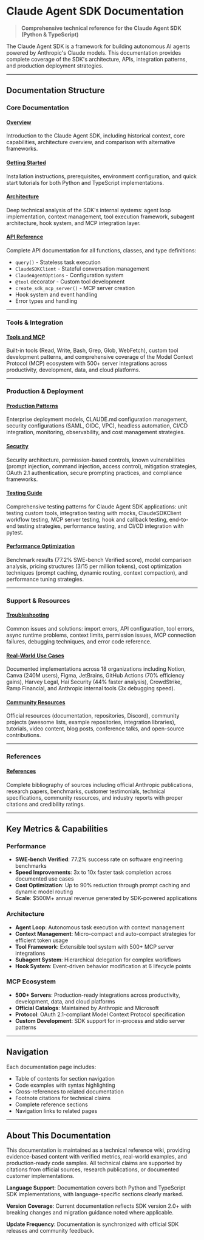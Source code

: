 # Claude Agent SDK Documentation

> **Comprehensive technical reference for the Claude Agent SDK (Python & TypeScript)**

The Claude Agent SDK is a framework for building autonomous AI agents powered by Anthropic's Claude models. This documentation provides complete coverage of the SDK's architecture, APIs, integration patterns, and production deployment strategies.

---

## Documentation Structure

### Core Documentation

#### [Overview](overview.md)
Introduction to the Claude Agent SDK, including historical context, core capabilities, architecture overview, and comparison with alternative frameworks.

#### [Getting Started](getting-started.md)
Installation instructions, prerequisites, environment configuration, and quick start tutorials for both Python and TypeScript implementations.

#### [Architecture](architecture.md)
Deep technical analysis of the SDK's internal systems: agent loop implementation, context management, tool execution framework, subagent architecture, hook system, and MCP integration layer.

#### [API Reference](api-reference.md)
Complete API documentation for all functions, classes, and type definitions:
- `query()` - Stateless task execution
- `ClaudeSDKClient` - Stateful conversation management
- `ClaudeAgentOptions` - Configuration system
- `@tool` decorator - Custom tool development
- `create_sdk_mcp_server()` - MCP server creation
- Hook system and event handling
- Error types and handling

---

### Tools & Integration

#### [Tools and MCP](tools-and-mcp.md)
Built-in tools (Read, Write, Bash, Grep, Glob, WebFetch), custom tool development patterns, and comprehensive coverage of the Model Context Protocol (MCP) ecosystem with 500+ server integrations across productivity, development, data, and cloud platforms.

---

### Production & Deployment

#### [Production Patterns](production-patterns.md)
Enterprise deployment models, CLAUDE.md configuration management, security configurations (SAML, OIDC, VPC), headless automation, CI/CD integration, monitoring, observability, and cost management strategies.

#### [Security](security.md)
Security architecture, permission-based controls, known vulnerabilities (prompt injection, command injection, access control), mitigation strategies, OAuth 2.1 authentication, secure prompting practices, and compliance frameworks.

#### [Testing Guide](testing-guide.md)
Comprehensive testing patterns for Claude Agent SDK applications: unit testing custom tools, integration testing with mocks, ClaudeSDKClient workflow testing, MCP server testing, hook and callback testing, end-to-end testing strategies, performance testing, and CI/CD integration with pytest.

#### [Performance Optimization](performance-optimization.md)
Benchmark results (77.2% SWE-bench Verified score), model comparison analysis, pricing structures ($3/$15 per million tokens), cost optimization techniques (prompt caching, dynamic routing, context compaction), and performance tuning strategies.

---

### Support & Resources

#### [Troubleshooting](troubleshooting.md)
Common issues and solutions: import errors, API configuration, tool errors, async runtime problems, context limits, permission issues, MCP connection failures, debugging techniques, and error code reference.

#### [Real-World Use Cases](real-world-use-cases.md)
Documented implementations across 18 organizations including Notion, Canva (240M users), Figma, JetBrains, GitHub Actions (70% efficiency gains), Harvey Legal, Hai Security (44% faster analysis), CrowdStrike, Ramp Financial, and Anthropic internal tools (3x debugging speed).

#### [Community Resources](community-resources.md)
Official resources (documentation, repositories, Discord), community projects (awesome lists, example repositories, integration libraries), tutorials, video content, blog posts, conference talks, and open-source contributions.

---

### References

#### [References](references.md)
Complete bibliography of sources including official Anthropic publications, research papers, benchmarks, customer testimonials, technical specifications, community resources, and industry reports with proper citations and credibility ratings.

---

## Key Metrics & Capabilities

### Performance
- **SWE-bench Verified**: 77.2% success rate on software engineering benchmarks
- **Speed Improvements**: 3x to 10x faster task completion across documented use cases
- **Cost Optimization**: Up to 90% reduction through prompt caching and dynamic model routing
- **Scale**: $500M+ annual revenue generated by SDK-powered applications

### Architecture
- **Agent Loop**: Autonomous task execution with context management
- **Context Management**: Micro-compact and auto-compact strategies for efficient token usage
- **Tool Framework**: Extensible tool system with 500+ MCP server integrations
- **Subagent System**: Hierarchical delegation for complex workflows
- **Hook System**: Event-driven behavior modification at 6 lifecycle points

### MCP Ecosystem
- **500+ Servers**: Production-ready integrations across productivity, development, data, and cloud platforms
- **Official Catalogs**: Maintained by Anthropic and Microsoft
- **Protocol**: OAuth 2.1-compliant Model Context Protocol specification
- **Custom Development**: SDK support for in-process and stdio server patterns

---

## Navigation

Each documentation page includes:
- Table of contents for section navigation
- Code examples with syntax highlighting
- Cross-references to related documentation
- Footnote citations for technical claims
- Complete reference sections
- Navigation links to related pages

---

## About This Documentation

This documentation is maintained as a technical reference wiki, providing evidence-based content with verified metrics, real-world examples, and production-ready code samples. All technical claims are supported by citations from official sources, research publications, or documented customer implementations.

**Language Support**: Documentation covers both Python and TypeScript SDK implementations, with language-specific sections clearly marked.

**Version Coverage**: Current documentation reflects SDK version 2.0+ with breaking changes and migration guidance noted where applicable.

**Update Frequency**: Documentation is synchronized with official SDK releases and community feedback.
